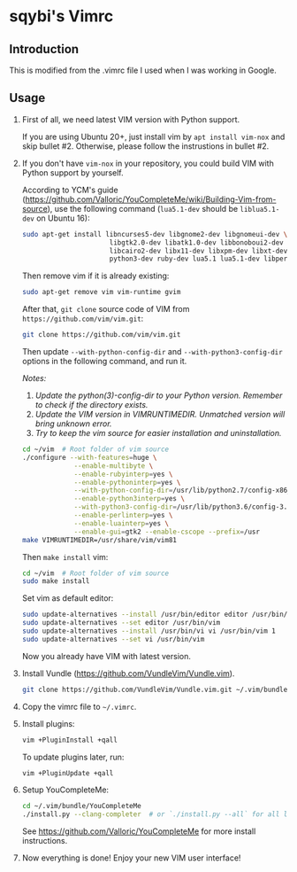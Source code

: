 sqybi's Vimrc
=============

Introduction
------------

This is modified from the .vimrc file I used when I was working in Google.

Usage
------

1. First of all, we need latest VIM version with Python support.

   If you are using Ubuntu 20+, just install vim by `apt install vim-nox` and skip bullet #2. Otherwise,
   please follow the instrustions in bullet #2.

2. If you don't have `vim-nox` in your repository, you could build VIM with Python support by yourself.

   According to YCM's guide (https://github.com/Valloric/YouCompleteMe/wiki/Building-Vim-from-source),
   use the following command (`lua5.1-dev` should be `liblua5.1-dev` on Ubuntu 16):

   ```sh
   sudo apt-get install libncurses5-dev libgnome2-dev libgnomeui-dev \
                         libgtk2.0-dev libatk1.0-dev libbonoboui2-dev \
                         libcairo2-dev libx11-dev libxpm-dev libxt-dev python-dev \
                         python3-dev ruby-dev lua5.1 lua5.1-dev libperl-dev git
   ```

   Then remove vim if it is already existing:

   ```sh
   sudo apt-get remove vim vim-runtime gvim
   ```

   After that, `git clone` source code of VIM from `https://github.com/vim/vim.git`:

   ```sh
   git clone https://github.com/vim/vim.git
   ```

   Then update `--with-python-config-dir` and `--with-python3-config-dir` options
   in the following command, and run it.

   *Notes:*

   1. *Update the python(3)-config-dir to your Python version. Remember to check if the directory exists.*
   2. *Update the VIM version in VIMRUNTIMEDIR. Unmatched version will bring unknown error.*
   3. *Try to keep the vim source for easier installation and uninstallation.*
   
   ```sh
   cd ~/vim  # Root folder of vim source
   ./configure --with-features=huge \
                --enable-multibyte \
                --enable-rubyinterp=yes \
                --enable-pythoninterp=yes \
                --with-python-config-dir=/usr/lib/python2.7/config-x86_64-linux-gnu \
                --enable-python3interp=yes \
                --with-python3-config-dir=/usr/lib/python3.6/config-3.6m-x86_64-linux-gnu \
                --enable-perlinterp=yes \
                --enable-luainterp=yes \
                --enable-gui=gtk2 --enable-cscope --prefix=/usr
   make VIMRUNTIMEDIR=/usr/share/vim/vim81
   ```

   Then `make install` vim:
 
   ```sh
   cd ~/vim  # Root folder of vim source
   sudo make install
   ```

   Set vim as default editor:

   ```sh
   sudo update-alternatives --install /usr/bin/editor editor /usr/bin/vim 1
   sudo update-alternatives --set editor /usr/bin/vim
   sudo update-alternatives --install /usr/bin/vi vi /usr/bin/vim 1
   sudo update-alternatives --set vi /usr/bin/vim
   ```

   Now you already have VIM with latest version.

3. Install Vundle (https://github.com/VundleVim/Vundle.vim).

   ```sh
   git clone https://github.com/VundleVim/Vundle.vim.git ~/.vim/bundle/Vundle.vim
   ```

4. Copy the vimrc file to `~/.vimrc`.

5. Install plugins:

   ```sh
   vim +PluginInstall +qall
   ```
   
   To update plugins later, run:

   ```sh
   vim +PluginUpdate +qall
   ```

6. Setup YouCompleteMe:

   ```sh
   cd ~/.vim/bundle/YouCompleteMe
   ./install.py --clang-completer  # or `./install.py --all` for all languages
   ```

   See https://github.com/Valloric/YouCompleteMe for more install instructions.

7. Now everything is done! Enjoy your new VIM user interface!
